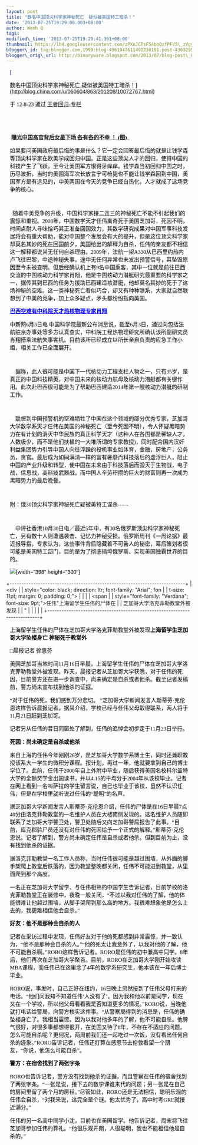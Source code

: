 ```yaml
--- 
layout: post 
title: "数名中国顶尖科学家神秘死亡　疑似被美国特工暗杀！" 
date: '2013-07-25T19:29:00.003+08:00' 
author: Wenh Q
tags:
modified\_time: '2013-07-25T19:29:41.361+08:00' 
thumbnail: https://lh4.googleusercontent.com/zPXnJCTsF54bbQzfPFV5\_zVgyk6T1JwgIl8\_sBRpR3V-LwgJ2R6Hs3\_20nI3LS323bnEORKHnXlW-YantRXWkSv-5XsrLdEU8I1czti-L0HkMr\_NIhI=s72-c
blogger\_id: tag:blogger.com,1999:blog-4961947611491238191.post-4363295796132216206
blogger\_orig\_url: http://binaryware.blogspot.com/2013/07/blog-post\_8859.html
---
```

<div
style="color: black; direction: ltr; font-family: &quot;Arial&quot;; font-size: 11pt; margin-bottom: 0; margin-left: 7.5pt; margin-right: 7.5pt; margin-top: 0; padding: 0;">

<span
style="color: #0000ee; font-family: &quot;Verdana&quot;; text-decoration: underline;">[

数名中国顶尖科学家神秘死亡
疑似被美国特工暗杀！](http://blog.china.com/u/060604/863/201208/10072767.html)</span>

</div>

<div
style="color: black; direction: ltr; font-family: &quot;Arial&quot;; font-size: 11pt; margin-bottom: 0; margin-left: 7.5pt; margin-right: 7.5pt; margin-top: 0; padding-bottom: 8pt; padding-left: 0; padding-right: 0; padding-top: 0;">

<span style="font-family: &quot;Verdana&quot;;">于 12-8-23 通过
</span><span
style="color: #0000ee; font-family: &quot;Verdana&quot;; text-decoration: underline;">[王者回归-专栏](http://blog.china.com/u/060604/863/)</span>

</div>

<div
style="color: black; direction: ltr; font-family: &quot;Arial&quot;; font-size: 11pt; height: 11pt; margin-bottom: 0; margin-left: 7.5pt; margin-right: 7.5pt; margin-top: 0; padding: 0;">

<span
style="color: #0000ee; font-family: &quot;Verdana&quot;; text-decoration: underline;">[](http://blog.china.com/u/060604/863/)</span>

</div>

<div
style="color: black; direction: ltr; font-family: &quot;Arial&quot;; font-size: 11pt; margin-bottom: 0; margin-left: 7.5pt; margin-right: 7.5pt; margin-top: 0; padding: 0;">

<span style="font-family: &quot;Verdana&quot;;"> </span><span
style="color: #000066; font-family: &quot;Verdana&quot;; font-weight: bold; text-decoration: underline;">[曝光中国高官背后女星下场
各有各的不幸 ！ (图)  ](http://yqbaoliao.com/portal.php)</span>

</div>

<div
style="color: black; direction: ltr; font-family: &quot;Arial&quot;; font-size: 11pt; margin-bottom: 0; margin-left: 7.5pt; margin-right: 7.5pt; margin-top: 0; padding: 0;">




</div>

<div
style="color: black; direction: ltr; font-family: &quot;Arial&quot;; font-size: 11pt; margin-bottom: 0; margin-left: 7.5pt; margin-right: 7.5pt; margin-top: 0; padding: 0;">

<span
style="font-family: &quot;Verdana&quot;;">如果要问美国政府最后悔的事是什么？它一定会回答最后悔的就是让钱学森等顶尖科学家在欧美学成回归中国。正是这些顶尖人才的回归，使得中国的科技产生了飞跃，至今让美国军方恨得牙痒痒。钱学森当初回归中国之时，历尽波折，当时的美国海军次长放言宁可枪毙也不能让钱学森回到中国，美国军方是有远见的，中美两国在今天的竞争已经白热化，人才就成了这场竞争的核心。</span>

</div>

<div
style="color: black; direction: ltr; font-family: &quot;Arial&quot;; font-size: 11pt; margin-bottom: 0; margin-left: 7.5pt; margin-right: 7.5pt; margin-top: 0; padding: 0;">




</div>

<div
style="color: black; direction: ltr; font-family: &quot;Arial&quot;; font-size: 11pt; height: 11pt; margin-bottom: 0; margin-left: 7.5pt; margin-right: 7.5pt; margin-top: 0; padding: 0;">

<span style="font-family: &quot;Verdana&quot;;"></span>

</div>

<div
style="color: black; direction: ltr; font-family: &quot;Arial&quot;; font-size: 11pt; margin-bottom: 0; margin-left: 7.5pt; margin-right: 7.5pt; margin-top: 0; padding: 0;">

<span style="font-family: &quot;Verdana&quot;;"> 
随着中美竞争的升级，中国科学家接二连三的神秘死亡不能不引起我们的震惊和重视。2008年，中国数学天才任伟离奇死于美国芝加哥，死因不明，时间点耐人寻味恰巧其正准备回国效力，其数学研究成果对中国军事科技发展将会有重大帮助，能对中国整个发展会有大的提升，但是这位顶尖科学家却莫名其妙的死在回国前夕，美国给出的解释为自杀，任伟的亲友都不相信这一解释都说其无任何自杀理由。2009年，法航一架A330从巴西里约热内卢飞往巴黎，中途神秘失事，途中无任何异常也未发出预警信号，其坠毁原因至今未被查明。但后经确认机上有9名中国乘客，其中一位就是前往巴西交流的中国核动力科学家肖翔，他是中国核动力潜艇研究最重要的科学家之一，据传其到巴西的任务为援助巴西建造核潜艇，他却莫名其妙的死于了这场神秘的空难。这一类神秘死亡看似巧合，却又有种种联系，大家就自然联想到了中美的竞争，加上众多疑点，矛头都纷纷指向美国。</span>

</div>

<div
style="color: black; direction: ltr; font-family: &quot;Arial&quot;; font-size: 11pt; margin-bottom: 0; margin-left: 7.5pt; margin-right: 7.5pt; margin-top: 0; padding: 0;">




</div>

<div
style="color: black; direction: ltr; font-family: &quot;Arial&quot;; font-size: 11pt; margin-bottom: 0; margin-left: 7.5pt; margin-right: 7.5pt; margin-top: 0; padding: 0;">

<span
style="color: blue; font-family: &quot;Verdana&quot;; font-weight: bold; text-decoration: underline;">巴西空难有中科院天才热核物理专家肖翔</span>

</div>

<div
style="color: black; direction: ltr; font-family: &quot;Arial&quot;; font-size: 11pt; margin-bottom: 0; margin-left: 7.5pt; margin-right: 7.5pt; margin-top: 0; padding: 0;">




</div>

<div
style="color: black; direction: ltr; font-family: &quot;Arial&quot;; font-size: 11pt; margin-bottom: 0; margin-left: 7.5pt; margin-right: 7.5pt; margin-top: 0; padding: 0;">

<span style="font-family: &quot;Verdana&quot;;">中新网6月3日电
中国科学院最新公布消息说，截至6月3日，通过向包括法航驻京办事处等多方认真查实，中科院工程热物理研究所确认该所副研究员肖翔搭乘法航失事客机。目前该所已经成立以所长亲自负责的应急工作小组，相关工作已全面展开。 </span>

</div>

<div
style="color: black; direction: ltr; font-family: &quot;Arial&quot;; font-size: 11pt; height: 11pt; margin-bottom: 0; margin-left: 7.5pt; margin-right: 7.5pt; margin-top: 0; padding: 0;">

<span style="font-family: &quot;Verdana&quot;;"></span>

</div>

<div
style="color: black; direction: ltr; font-family: &quot;Arial&quot;; font-size: 11pt; margin-bottom: 0; margin-left: 7.5pt; margin-right: 7.5pt; margin-top: 0; padding: 0;">

<span style="font-family: &quot;Verdana&quot;;">   
据称，此人很可能是中国下一代核动力工程支柱人物之一，只有35岁，是真正的中国科技精英，对中国未来的核动力航母及核动力潜艇都有关键作用。此次赴巴西很可能是为了帮助巴西建造2014年第一艘核动力潜艇的研制工作。 </span>

</div>

<div
style="color: black; direction: ltr; font-family: &quot;Arial&quot;; font-size: 11pt; height: 11pt; margin-bottom: 0; margin-left: 7.5pt; margin-right: 7.5pt; margin-top: 0; padding: 0;">

<span style="font-family: &quot;Verdana&quot;;"></span>

</div>

<div
style="color: black; direction: ltr; font-family: &quot;Arial&quot;; font-size: 11pt; margin-bottom: 0; margin-left: 7.5pt; margin-right: 7.5pt; margin-top: 0; padding: 0;">

<span style="font-family: &quot;Verdana&quot;;">   
联想到中国预警机的空难牺牲了中国在这个领域的部分优秀专家，芝加哥大学数学系天才任伟在美国的神秘死亡（至今死因不明），令人怀疑黑暗势力在有计划的消灭中华民族的真正科学天才（这种人在各国都是稀缺人才，人数极少，而不是他们扶植的一大堆所谓的专家教授)，同时配合国内汉奸利益集团势力引导中国人向往浮躁的投机事业如体育，金融，房地产，公务员，贪官。最后成为如同满清一样的富有奢靡而科技落后的虚浮巨人，阻止中国的产业升级和转型，使中国在未来由于科技落后而毁灭于生物战，电子战，信息战，高科技武器战，而中国人辛劳积攒的巨大的财富则再一次成为黑暗势力的最后晚餐。</span>

</div>

<div
style="color: black; direction: ltr; font-family: &quot;Arial&quot;; font-size: 11pt; height: 11pt; margin-bottom: 0; margin-left: 7.5pt; margin-right: 7.5pt; margin-top: 0; padding: 0;">

<span style="font-family: &quot;Verdana&quot;;"></span>

</div>

<div
style="color: black; direction: ltr; font-family: &quot;Arial&quot;; font-size: 11pt; margin-bottom: 0; margin-left: 7.5pt; margin-right: 7.5pt; margin-top: 0; padding: 0;">

<span
style="font-family: &quot;Verdana&quot;;">附：俄30顶尖科学家神秘死亡疑被美特工谋杀------</span>

</div>

<div
style="color: black; direction: ltr; font-family: &quot;Arial&quot;; font-size: 11pt; height: 11pt; margin-bottom: 0; margin-left: 7.5pt; margin-right: 7.5pt; margin-top: 0; padding: 0;">

<span style="font-family: &quot;Verdana&quot;;"></span>

</div>

<div
style="color: black; direction: ltr; font-family: &quot;Arial&quot;; font-size: 11pt; margin-bottom: 0; margin-left: 7.5pt; margin-right: 7.5pt; margin-top: 0; padding: 0;">

<span style="font-family: &quot;Verdana&quot;;">   
中评社香港10月30日电／最近5年中，有30名俄罗斯顶尖科学家神秘死亡，另有数十人则遭遇袭击、记忆力神秘受损。俄罗斯周刊《一周论据》最近报导指，专家认为，这些事件背后隐藏着不可告人的秘密，幕后策划者很可能是美国特工部门，目的是为了彻底搞垮俄罗斯、实现美国独霸世界的目的。</span>

</div>

<div
style="color: black; direction: ltr; font-family: &quot;Arial&quot;; font-size: 11pt; margin-bottom: 0; margin-left: 7.5pt; margin-right: 7.5pt; margin-top: 0; padding: 0;">

![](https://lh4.googleusercontent.com/zPXnJCTsF54bbQzfPFV5_zVgyk6T1JwgIl8_sBRpR3V-LwgJ2R6Hs3_20nI3LS323bnEORKHnXlW-YantRXWkSv-5XsrLdEU8I1czti-L0HkMr_NIhI){width="398"
height="300"}

</div>

[](https://www.blogger.com/blogger.g?blogID=4961947611491238191#)[](https://www.blogger.com/blogger.g?blogID=4961947611491238191#)

+--------------------------------------------------------------------------+
| <div                                                                     |
| style="color: black; direction: ltr; font-family: &quot;Arial&quot;; fon |
| t-size: 11pt; margin: 0; padding: 0;">                                   |
|                                                                          |
| <span                                                                    |
| style="font-family: &quot;Verdana&quot;; font-size: 9pt;">任伟"上海留学生任伟的尸体在 |
| 芝加哥大学洛克菲勒教堂外被发现                                           |
| "</span>                                                                 |
|                                                                          |
| </div>                                                                   |
+--------------------------------------------------------------------------+

<div
style="color: black; direction: ltr; font-family: &quot;Arial&quot;; font-size: 11pt; margin-bottom: 0; margin-left: 7.5pt; margin-right: 7.5pt; margin-top: 0; padding: 0;">




</div>

<div
style="color: black; direction: ltr; font-family: &quot;Arial&quot;; font-size: 11pt; margin-bottom: 0; margin-left: 7.5pt; margin-right: 7.5pt; margin-top: 0; padding: 0;">

<span
style="font-family: &quot;Verdana&quot;;">上海留学生任伟的尸体在芝加哥大学洛克菲勒教堂外被发现</span><span
style="font-family: &quot;Verdana&quot;; font-weight: bold;">上海留学生芝加哥大学坠楼身亡
神秘死于教堂外</span>

</div>

<div
style="color: black; direction: ltr; font-family: &quot;Arial&quot;; font-size: 11pt; margin-bottom: 0; margin-left: 7.5pt; margin-right: 7.5pt; margin-top: 0; padding: 0;">

<span style="font-family: &quot;Verdana&quot;;">□晨报记者 徐惠芬</span>

</div>

<div
style="color: black; direction: ltr; font-family: &quot;Arial&quot;; font-size: 11pt; margin-bottom: 0; margin-left: 7.5pt; margin-right: 7.5pt; margin-top: 0; padding: 0;">

<span
style="font-family: &quot;Verdana&quot;;">美国芝加哥当地时间11月16日早晨，上海留学生任伟的尸体在芝加哥大学洛克菲勒教堂外被发现。昨天，晨报记者从芝加哥大学获悉，对于任伟的死因，目前警方还在进一步调查中，尚未确定是自杀或者他杀。截至记者发稿前，警方尚未宣布找到他杀的证据。</span>

</div>

<div
style="color: black; direction: ltr; font-family: &quot;Arial&quot;; font-size: 11pt; margin-bottom: 0; margin-left: 7.5pt; margin-right: 7.5pt; margin-top: 0; padding: 0;">

<span
style="font-family: &quot;Verdana&quot;;">“对于任伟的死，我们感到万分悲切。
”芝加哥大学新闻发言人斯蒂芬·克伦恩这样告诉晨报记者。据其介绍，学校已经与任伟父母取得联系，两人将于11月21日赶到芝加哥。</span>

</div>

<div
style="color: black; direction: ltr; font-family: &quot;Arial&quot;; font-size: 11pt; margin-bottom: 0; margin-left: 7.5pt; margin-right: 7.5pt; margin-top: 0; padding: 0;">

<span
style="font-family: &quot;Verdana&quot;;">记者另从任伟的昔日同窗处了解到，任伟的追悼会初步定于11月23日举行。</span>

</div>

<div
style="color: black; direction: ltr; font-family: &quot;Arial&quot;; font-size: 11pt; margin-bottom: 0; margin-left: 7.5pt; margin-right: 7.5pt; margin-top: 0; padding: 0;">

<span
style="font-family: &quot;Verdana&quot;; font-weight: bold;">死因：尚未确定是自杀或他杀</span>

</div>

<div
style="color: black; direction: ltr; font-family: &quot;Arial&quot;; font-size: 11pt; margin-bottom: 0; margin-left: 7.5pt; margin-right: 7.5pt; margin-top: 0; padding: 0;">

<span
style="font-family: &quot;Verdana&quot;;">来自上海的任伟今年刚刚26岁，是芝加哥大学数学系博士生，同时还兼职教授该系大一学生的微积分课程。按计划，再过一年，他就要拿到自己的博士学位了。此前，任伟于2000年自上外附中毕业，随后获得美国名校科尔盖特大学的全额奖学金出国读书，并以4.15的平均分于2004年从该校毕业。记者在网上看到一名叫萨拉的学生留言说，自己也毕业于该校，虽然不认识任伟，但是在学校里就听说过任伟的“聪明”的名声。</span>

</div>

<div
style="color: black; direction: ltr; font-family: &quot;Arial&quot;; font-size: 11pt; margin-bottom: 0; margin-left: 7.5pt; margin-right: 7.5pt; margin-top: 0; padding: 0;">

<span
style="font-family: &quot;Verdana&quot;;">据芝加哥大学新闻发言人斯蒂芬·克伦恩介绍，任伟的尸体是在16日早晨7点40分由洛克菲勒教堂的一名维护人员在大楼南侧发现的。这名维护人员随即联系了芝加哥大学警卫处，警卫处随后又向芝加哥警局报告了此事。“目前，库克郡验尸员还没有对任伟的死因给予一个正式的解释。”斯蒂芬·克伦恩说。记者了解到，警方尚未确定任伟是自杀或者他杀。但到目前为止，没有找到他杀的证据。</span>

</div>

<div
style="color: black; direction: ltr; font-family: &quot;Arial&quot;; font-size: 11pt; margin-bottom: 0; margin-left: 7.5pt; margin-right: 7.5pt; margin-top: 0; padding: 0;">

<span
style="font-family: &quot;Verdana&quot;;">据洛克菲勒教堂一名工作人员称，当时任伟很可能是越过围墙，从外面的脚手架爬上教堂后跌落的，因为教堂整晚都关闭，任伟不可能进到教堂，从里面爬到那个高度。</span>

</div>

<div
style="color: black; direction: ltr; font-family: &quot;Arial&quot;; font-size: 11pt; margin-bottom: 0; margin-left: 7.5pt; margin-right: 7.5pt; margin-top: 0; padding: 0;">

<span
style="font-family: &quot;Verdana&quot;;">一名正在芝加哥大学留学、与任伟相熟的中国学生告诉记者，目前学校的洛克菲勒教堂正在装修中，夜晚一般关闭，“不过以我对任伟的了解，他的体能很难让他越过围墙，从脚手架爬到那么高的地方。我很难想象他是怎么上去的，我更难相信他会自杀。”</span>

</div>

<div
style="color: black; direction: ltr; font-family: &quot;Arial&quot;; font-size: 11pt; margin-bottom: 0; margin-left: 7.5pt; margin-right: 7.5pt; margin-top: 0; padding: 0;">

<span
style="font-family: &quot;Verdana&quot;; font-weight: bold;">好友：他不是那种会自杀的人</span>

</div>

<div
style="color: black; direction: ltr; font-family: &quot;Arial&quot;; font-size: 11pt; margin-bottom: 0; margin-left: 7.5pt; margin-right: 7.5pt; margin-top: 0; padding: 0;">

<span
style="font-family: &quot;Verdana&quot;;">记者在采访过程中发现，任伟好友对于他的死都感到非常震惊，并一致认为，“他不是那种会自杀的人。”“他的死太让我意外了，以我对他的了解，他不可能自杀啊。”RORO这样告诉记者。RORO是任伟的初中兼高中同学。8年后，他们再次在芝加哥大学聚首。目前，RORO在芝加哥大学刚开始攻读MBA课程，而任伟已在这里念了4年的数学系研究生，他本该在一年后博士毕业。</span>

</div>

<div
style="color: black; direction: ltr; font-family: &quot;Arial&quot;; font-size: 11pt; margin-bottom: 0; margin-left: 7.5pt; margin-right: 7.5pt; margin-top: 0; padding: 0;">

<span
style="font-family: &quot;Verdana&quot;;">RORO说，事发时，自己正好在纽约，16日晚上忽然接到了任伟父母打来的电话。“他们问我知不知道任伟‘人没有了’。因为我和他以前是同学，现在又在一个学校，所以他父母看看我是否知道更多的情况。”RORO说，当晚他就打电话给警局，向警方核实这件事。“从警察局得到的消息是，任伟的确坠楼身亡了。我相当震惊。因为以我对他多年的了解，他不可能自杀。他脾气很好，对很多事都想得很开，在美国又待了8年，不存在不适应的问题。怎么可能自杀呢？更何况，两周前我们还一起吃过一次饭，没有看出任何自杀的迹象。”RORO告诉记者，任伟还打算在感恩节去伦敦看望一个朋友，“你说，他怎么可能自杀”。</span>

</div>

<div
style="color: black; direction: ltr; font-family: &quot;Arial&quot;; font-size: 11pt; margin-bottom: 0; margin-left: 7.5pt; margin-right: 7.5pt; margin-top: 0; padding: 0;">

<span
style="font-family: &quot;Verdana&quot;; font-weight: bold;">警方：在宿舍找到了两张字条</span>

</div>

<div
style="color: black; direction: ltr; font-family: &quot;Arial&quot;; font-size: 11pt; margin-bottom: 0; margin-left: 7.5pt; margin-right: 7.5pt; margin-top: 0; padding: 0;">

<span
style="font-family: &quot;Verdana&quot;;">RORO也告诉记者，警方没有找到他杀的证据，而且警察在任伟的宿舍找到了两张字条。“一张是说，接下去的数学课谁来代的问题；另一张是在自己的房间里留了两个月的房租。”尽管如此，RORO还是无法相信，聪明乐观的任伟会自杀，“对我来说，这完全是个谜。他太优秀了，高中时考GRE就接近满分。”</span>

</div>

<div
style="color: black; direction: ltr; font-family: &quot;Arial&quot;; font-size: 11pt; margin-bottom: 0; margin-left: 7.5pt; margin-right: 7.5pt; margin-top: 0; padding: 0;">

<span
style="font-family: &quot;Verdana&quot;;">任伟的另一名高中同学小沈，目前也在美国留学。他告诉记者，周末将飞往芝加哥参加任伟的葬礼。“他很乐观开朗，人很聪明，我也不能相信他是自杀的。”</span>

</div>
